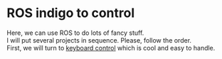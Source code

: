 ROS indigo to control
====================================
Here, we can use ROS to do lots of fancy stuff.
<br> 
I will put several projects in sequence. Please, follow the order.
<br>
First, we will turn to [keyboard control](https://github.com/Shicheng-Liu/parrot_PSU/tree/master/control%20a%20physical%20drone/indigo/keyboard%20control) which is cool and easy to handle.
